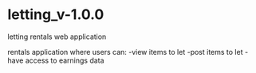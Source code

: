 # letting_v-1.0.0
letting rentals web application

rentals application where users can:
-view items to let
-post items to let
-have access to earnings data
